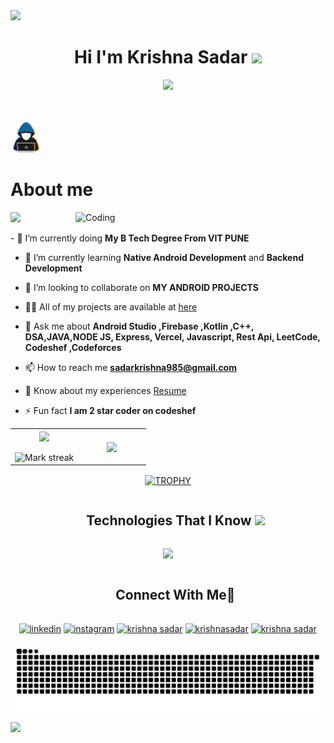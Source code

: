
<img src="https://user-images.githubusercontent.com/73097560/115834477-dbab4500-a447-11eb-908a-139a6edaec5c.gif">
<h1 align="center"><b>Hi I'm Krishna Sadar </b><img src="https://media.giphy.com/media/hvRJCLFzcasrR4ia7z/giphy.gif" width="35"></h1>
<!--  -->
<p align="center">
  <a href="https://github.com/DenverCoder1/readme-typing-svg"><img src="https://readme-typing-svg.herokuapp.com?font=Time+New+Roman&color=red&size=25&center=true&vCenter=true&width=600&height=20&lines=Hi+I+am+Krishna+Sadar..&hearts;++;A+passionate+native+Android+developer,;B-tech+Student,;CodeForces+2+star,;Active+Learner,;Love+to+learn+new+stuffs..<3"></a>
</p>


<br>
<br>
<picture><img src = "https://github.com/0xAbdulKhalid/0xAbdulKhalid/raw/main/assets/mdImages/about_me.gif" width = 50px></picture> <h1 <b>About me</b></h1>

<img align="right" alt="Coding" width="400" src="https://miro.medium.com/v2/resize:fit:1360/1*zVnWJtyGOX_kUIDm6ccCfQ.gif">

<!--profile visit count-->
<div >
  
[![](https://visitcount.itsvg.in/api?id=KrishnaSadar&label=Profile%20Views&color=12&pretty=false)](https://visitcount.itsvg.in)
  
</div>
- 🔭 I’m currently doing <b>My B Tech Degree From VIT PUNE</b>

- 🌱 I’m currently learning **Native Android Development** and **Backend Development**

- 👯 I’m looking to collaborate on **MY ANDROID PROJECTS**

- 👨‍💻 All of my projects are available at [here](https://www.linkedin.com/in/krishna-sadar-7238682b3/)

- 💬 Ask me about **Android Studio ,Firebase ,Kotlin ,C++, DSA,JAVA,NODE JS, Express, Vercel, Javascript, Rest Api, LeetCode, Codeshef ,Codeforces**

- 📫 How to reach me **sadarkrishna985@gmail.com**

- 📄 Know about my experiences [Resume](https://drive.google.com/file/d/1FlK21sh-fB1aI57a2mFb7vfJcXbJzB3Z/view?usp=sharing)

- ⚡ Fun fact **I am 2 star coder on codeshef**


<!--- stats & Trophy (start) -->
<p align="center">
  <!--- stats (start) -->
<table align="center">
<tr border="none">
<td width="50%" align="center">
  
  <img  align="center"  src="https://github-readme-stats.vercel.app/api?username=KrishnaSadar&theme=radical&show_icons=true&count_private=true" />
  <br></br>
  <img  title="🔥 Get streak stats for your profile at git.io/streak-stats" alt="Mark streak" src="https://github-readme-streak-stats.herokuapp.com/?user=KrishnaSadar&theme=aura&hide_border=false" /> 
</td>

<td width="50%" align="center">

  <img  align="center"  src="https://github-readme-stats.anuraghazra1.vercel.app/api/top-langs/?username=KrishnaSadar&theme=city-lights&hide_border=false&no-bg=true&no-frame=true&langs_count=10"/>
  
  </td>
</tr>
</table>
<!--- stats (end) -->

<!--- trophy (start) -->
<div align=center>
  <a href="https://github.com/ryo-ma/github-profile-trophy" title="Go to Source">
      <img align="center" width=84% src="https://github-profile-trophy.vercel.app/?username=KrishnaSadar&theme=radical&row=1&column=7&margin-h=15&margin-w=5&no-bg=true" alt="TROPHY" />
    </a>
</div>
<!--- trophy (start) -->


</p>        
<!--- stats (end) -->


<!--h1 without bottom border-->
<div id="user-content-toc">
  <ul align="center">
    <summary><h2 style="display: inline-block">Technologies That I Know <img src="https://media2.giphy.com/media/QssGEmpkyEOhBCb7e1/giphy.gif?cid=ecf05e47a0n3gi1bfqntqmob8g9aid1oyj2wr3ds3mg700bl&rid=giphy.gif" width ="25"> </h2></summary>
  </ul>
</div>
<!--tech stack icons-->
<p align="center">
  <a href="https://skillicons.dev">
    <img src="https://skillicons.dev/icons?i=git,androidstudio,firebase,kotlin,cpp,sqlite,vercel,html,css,discord,docker,postgres,express,figma,firebase,redis,github,html,java,js,linux,ubuntu,md,nginx,mongodb,mysql,nodejs,postman,py,react,redux,vscode,kubernetes,arduino,autocad,c,gmail,gradle,idea,ai,instagram,linkedin,sublime,windows&perline=14" />
  </a>
</p>
<!--h2 without bottom border-->
<div id="user-content-toc">
  <ul align="center">
    <summary><h2 style="display: inline-block">Connect With Me🤝</h2></summary>
  </ul>
</div>

<!--icons and links-->
<p align="center">
<a href="https://www.linkedin.com/in/krishna-sadar-7238682b3/" target="blank"><img align="center" src="https://user-images.githubusercontent.com/88904952/234979284-68c11d7f-1acc-4f0c-ac78-044e1037d7b0.png" alt="linkedin" height="50" width="50" /></a>
<a href="https://instagram.com/soul_taker_952" target="blank"><img align="center" src="https://user-images.githubusercontent.com/88904952/234981169-2dd1e58f-4b7e-468c-8213-034ba62156c3.png" alt="instagram" height="50" width="50" /></a>
<a href="https://fb.com/krishna sadar" target="blank"><img align="center" src="https://raw.githubusercontent.com/rahuldkjain/github-profile-readme-generator/master/src/images/icons/Social/facebook.svg" alt="krishna sadar" height="50" width="50" /></a> 
<a href="https://www.leetcode.com/KrishnaSunilSadar/" target="blank"><img align="center" src="https://raw.githubusercontent.com/rahuldkjain/github-profile-readme-generator/master/src/images/icons/Social/leet-code.svg" alt="krishnasadar" height="50" width="50" /></a>
  <a href="(https://github.com/KrishnaSadar)" target="blank"><img align="center" src="https://upload.wikimedia.org/wikipedia/commons/9/91/Octicons-mark-github.svg" alt="krishna sadar" height="50" width="50" /></a>
</p>
<p align = "center">
	<img src = "https://github.com/7oSkaaa/7oSkaaa/blob/output/github-contribution-grid-snake.svg?" alt = "Snake Game"/>
</p>

<img src="https://user-images.githubusercontent.com/73097560/115834477-dbab4500-a447-11eb-908a-139a6edaec5c.gif">
